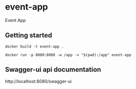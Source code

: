# event-app
Event App

## Getting started
`docker build -t event-app .`

`docker run -p 8080:8080 -w /app -v "$(pwd):/app" event-app`

## Swagger-ui api documentation
http://localhost:8080/swagger-ui